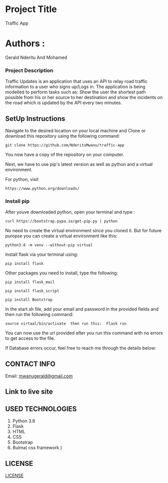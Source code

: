 # Project Title

Traffic App
# Authors :

Gerald Nderitu And
Mohamed

### Project Description

Traffic Updates is an application that uses an API to relay road traffic information to a user who signs up/Logs in. The application is being modelled to perform tasks such as: Show the user the shortest path possible from his or her source to her destination and show the incidents on the road which is updated by the API every two minutes. 

## SetUp Instructions

Navigate to the desired location on your local machine and Clone or download this repository using the following command:

```
git clone https://github.com/NderituMwanu/traffic-app
```

You now have a copy of the repository on your computer.

Next, we have to use pip's latest version as well as python and a virtual environment.

For python, visit 
```
https://www.python.org/downloads/
```

### Install pip 

After youve downloaded python, open your terminal and type :

```
curl https://bootstrap.pypa.io/get-pip.py | python
```
No need to create the virtual environment since you cloned it. But for future puropse you can create a virtual environment like this:

```
python3.8 -m venv --without-pip virtual
```

Install flask via your terminal using: 
```
pip install flask
```

Other packages you need to install, type the following:
```
pip install flask_mail

pip install flask_script

pip install Bootstrap
```

In the start.sh file, add your email and password in the provided fields and then run the following command:

```
source virtaal/bin/activate  then run this:  Flask run
```

You can now use the url provided after you run this command with no errors to get access to the file.

If Database errors occur, feel free to reach me through the details below:

## CONTACT INFO

Email: mwanugerald@gmail.com

## Link to live site


## USED TECHNOLOGIES

1. Python 3.8
2. Flask
3. HTML
4. CSS
5. Bootstrap
6. Bulma( css framework ) 

## LICENSE

 [LICENSE](LICENSE)








